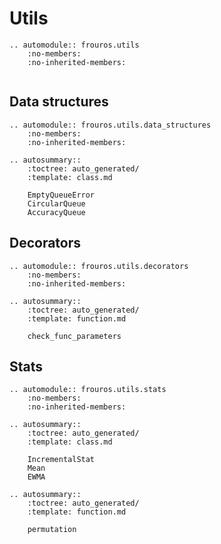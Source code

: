 # Utils

```{eval-rst}
.. automodule:: frouros.utils
    :no-members:
    :no-inherited-members:
```

```{currentmodule} frouros.utils
```

## Data structures

```{eval-rst}
.. automodule:: frouros.utils.data_structures
    :no-members:
    :no-inherited-members:
```

```{eval-rst}
.. autosummary::
    :toctree: auto_generated/
    :template: class.md

    EmptyQueueError
    CircularQueue
    AccuracyQueue
```

## Decorators

```{eval-rst}
.. automodule:: frouros.utils.decorators
    :no-members:
    :no-inherited-members:
```

```{eval-rst}
.. autosummary::
    :toctree: auto_generated/
    :template: function.md

    check_func_parameters
```

## Stats

```{eval-rst}
.. automodule:: frouros.utils.stats
    :no-members:
    :no-inherited-members:
```

```{eval-rst}
.. autosummary::
    :toctree: auto_generated/
    :template: class.md

    IncrementalStat
    Mean
    EWMA
```

```{eval-rst}
.. autosummary::
    :toctree: auto_generated/
    :template: function.md

    permutation
```